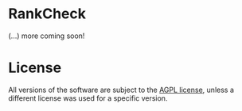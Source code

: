# RankCheck
(...) more coming soon!


# License
All versions of the software are subject to the [AGPL license](LICENSE), unless a different license was used for a specific version.